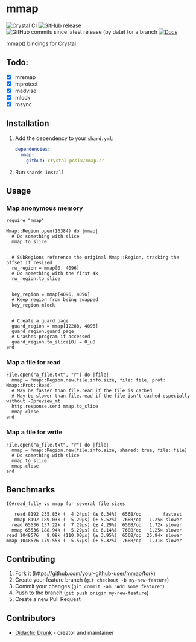 # mmap
[![Crystal CI](https://github.com/crystal-posix/mmap.cr/actions/workflows/crystal.yml/badge.svg)](https://github.com/crystal-posix/mmap.cr/actions/workflows/crystal.yml)
[![GitHub release](https://img.shields.io/github/release/crystal-posix/mmap.cr.svg)](https://github.com/crystal-posix/mmap.cr/releases)
![GitHub commits since latest release (by date) for a branch](https://img.shields.io/github/commits-since/crystal-posix/mmap.cr/latest)
[![Docs](https://img.shields.io/badge/docs-available-brightgreen.svg)](https://crystal-posix.github.io/mmap.cr/main)

mmap() bindings for Crystal

## Todo:
- [x] mremap
- [x] mprotect
- [x] madvise
- [x] mlock
- [x] msync

## Installation

1. Add the dependency to your `shard.yml`:

   ```yaml
   dependencies:
     mmap:
       github: crystal-posix/mmap.cr
   ```

2. Run `shards install`

## Usage

### Map anonymous memory
```crystal
require "mmap"

Mmap::Region.open(16384) do |mmap|
  # Do something with slice
  mmap.to_slice


  # SubRegions reference the original Mmap::Region, tracking the offset if resized
  rw_region = mmap[0, 4096]
  # Do something with the first 4k
  rw_region.to_slice


  key_region = mmap[4096, 4096]
  # Keep region from being swapped
  key_region.mlock


  # Create a guard page
  guard_region = mmap[12288, 4096]
  guard_region.guard_page
  # Crashes program if accessed
  guard_region.to_slice[0] = 0_u8
end
```

### Map a file for read
```crystal
File.open("a_file.txt", "r") do |file|
  mmap = Mmap::Region.new(file.info.size, file: file, prot: Mmap::Prot::Read)
  # May be faster than file.read if the file is cached
  # May be slower than file.read if the file isn't cached especially without -Dpreview_mt
  http.response.send mmap.to_slice
  mmap.close
end
```

### Map a file for write
```crystal
File.open("a_file.txt", "r") do |file|
  mmap = Mmap::Region.new(file.info.size, shared: true, file: file)
  # Do something with slice
  mmap.to_slice
  mmap.close
end
```

## Benchmarks
```
IO#read_fully vs mmap for several file sizes

   read 8192 235.83k (  4.24µs) (± 6.34%)  656B/op        fastest
   mmap 8192 189.03k (  5.29µs) (± 5.52%)  768B/op   1.25× slower
  read 65536 137.22k (  7.29µs) (± 4.29%)  656B/op   1.72× slower
  mmap 65536 188.94k (  5.29µs) (± 6.14%)  768B/op   1.25× slower
read 1048576   9.09k (110.00µs) (± 3.95%)  656B/op  25.94× slower
mmap 1048576 179.55k (  5.57µs) (± 5.32%)  768B/op   1.31× slower

```

## Contributing

1. Fork it (<https://github.com/your-github-user/mmap/fork>)
2. Create your feature branch (`git checkout -b my-new-feature`)
3. Commit your changes (`git commit -am 'Add some feature'`)
4. Push to the branch (`git push origin my-new-feature`)
5. Create a new Pull Request

## Contributors

- [Didactic Drunk](https://github.com/didactic-drunk) - creator and maintainer
